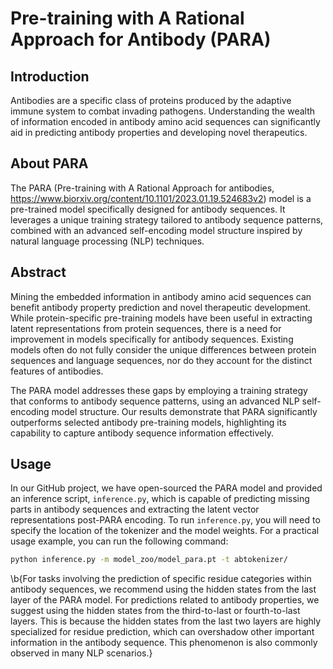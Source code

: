 # Pre-training with A Rational Approach for Antibody (PARA)

## Introduction
Antibodies are a specific class of proteins produced by the adaptive immune system to combat invading pathogens. Understanding the wealth of information encoded in antibody amino acid sequences can significantly aid in predicting antibody properties and developing novel therapeutics.

## About PARA
The PARA (Pre-training with A Rational Approach for antibodies, https://www.biorxiv.org/content/10.1101/2023.01.19.524683v2) model is a pre-trained model specifically designed for antibody sequences. It leverages a unique training strategy tailored to antibody sequence patterns, combined with an advanced self-encoding model structure inspired by natural language processing (NLP) techniques.

## Abstract
Mining the embedded information in antibody amino acid sequences can benefit antibody property prediction and novel therapeutic development. While protein-specific pre-training models have been useful in extracting latent representations from protein sequences, there is a need for improvement in models specifically for antibody sequences. Existing models often do not fully consider the unique differences between protein sequences and language sequences, nor do they account for the distinct features of antibodies.

The PARA model addresses these gaps by employing a training strategy that conforms to antibody sequence patterns, using an advanced NLP self-encoding model structure. Our results demonstrate that PARA significantly outperforms selected antibody pre-training models, highlighting its capability to capture antibody sequence information effectively.


## Usage

In our GitHub project, we have open-sourced the PARA model and provided an inference script, `inference.py`, which is capable of predicting missing parts in antibody sequences and extracting the latent vector representations post-PARA encoding. To run `inference.py`, you will need to specify the location of the tokenizer and the model weights. For a practical usage example, you can run the following command:

```bash
python inference.py -m model_zoo/model_para.pt -t abtokenizer/
```

\b{For tasks involving the prediction of specific residue categories within antibody sequences, we recommend using the hidden states from the last layer of the PARA model. For predictions related to antibody properties, we suggest using the hidden states from the third-to-last or fourth-to-last layers. This is because the hidden states from the last two layers are highly specialized for residue prediction, which can overshadow other important information in the antibody sequence. This phenomenon is also commonly observed in many NLP scenarios.}

